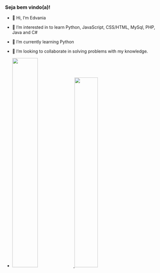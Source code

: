 ### Seja bem vindo(a)!
- 👋 Hi, I’m Edvania  
- 👀 I’m interested in to learn Python, JavaScript, CSS/HTML, MySql, PHP, Java and C#
- 🌱 I’m currently learning Python
- 💞️ I’m looking to collaborate in solving problems with my knowledge.

-
  <div>
     <a href =" https://github.com/EdvaniaPaula"/>
     <img width="42%" src="https://github-readme-stats.vercel.app/api?username=EdvaniaPaula&show_icons=true&theme=dracula"/>
     <img width="40%" src="https://github-readme-stats.vercel.app/api/top-langs/?username=EdvaniaPaula&layout=compact&theme=dracula"/>
  <div/>
   



<!---
EdvaniaPaula/EdvaniaPaula is a ✨ special ✨ repository because its `README.md` (this file) appears on your GitHub profile.
You can click the Preview link to take a look at your changes.
--->
